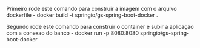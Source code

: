 Primeiro rode este comando para construir a imagem com o arquivo dockerfile -     docker build -t springio/gs-spring-boot-docker .

Segundo rode este comando para construir o container e subir a aplicaçao com a conexao do banco -    docker run -p 8080:8080 springio/gs-spring-boot-docker
